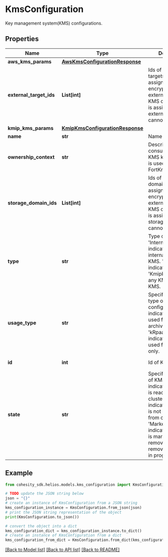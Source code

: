 # KmsConfiguration

 Key management system(KMS) configurations.

## Properties

Name | Type | Description | Notes
------------ | ------------- | ------------- | -------------
**aws_kms_params** | [**AwsKmsConfigurationResponse**](AwsKmsConfigurationResponse.md) |  | [optional] 
**external_target_ids** | **List[int]** | Ids of external targets used to assign the KMS for encryption. Once an external KMS (AWS KMS or KIMP KMS) is assigned to an external target, it cannot be changed. | [optional] 
**kmip_kms_params** | [**KmipKmsConfigurationResponse**](KmipKmsConfigurationResponse.md) |  | [optional] 
**name** | **str** | Name of the KMS. | [optional] 
**ownership_context** | **str** | Describes the consumption of the KMS key whether it is used for local or FortKnox. | [optional] 
**storage_domain_ids** | **List[int]** | Ids of storage domains used to assign the KMS for encryption. Once an external KMS (AWS KMS or KIMP KMS) is assigned to a storage domain, it cannot be changed. | [optional] 
**type** | **str** | Type of KMS. &#39;InternalKms&#39; indicates the internal cluster KMS. &#39;AwsKms&#39; indicates AWS KMS. &#39;KmipKms&#39; indicates any KMIP compliant KMS. | [optional] 
**usage_type** | **str** | Specifies the usage type of the kms config. &#39;kArchival&#39; indicates this is used for regular archival. &#39;kRpaasArchival&#39; indicates this is used for RPaaS only. | [optional] 
**id** | **int** | Id of KMS. | [optional] [readonly] 
**state** | **str** | Specifies the state of KMS. &#39;Active&#39; indicates that KMS is reachable from cluster. &#39;InActive&#39; indicates that KMS is not reachable from cluster. &#39;MarkedForRemoval&#39; indicates that KMS is marked for removal and the removal process is in progress. | [optional] [readonly] 

## Example

```python
from cohesity_sdk.helios.models.kms_configuration import KmsConfiguration

# TODO update the JSON string below
json = "{}"
# create an instance of KmsConfiguration from a JSON string
kms_configuration_instance = KmsConfiguration.from_json(json)
# print the JSON string representation of the object
print(KmsConfiguration.to_json())

# convert the object into a dict
kms_configuration_dict = kms_configuration_instance.to_dict()
# create an instance of KmsConfiguration from a dict
kms_configuration_from_dict = KmsConfiguration.from_dict(kms_configuration_dict)
```
[[Back to Model list]](../README.md#documentation-for-models) [[Back to API list]](../README.md#documentation-for-api-endpoints) [[Back to README]](../README.md)


